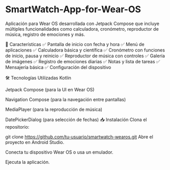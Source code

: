 # SmartWatch-App-for-Wear-OS
Aplicación para Wear OS desarrollada con Jetpack Compose que incluye múltiples funcionalidades como calculadora, cronómetro, reproductor de música, registro de emociones y más.

📌 Características
✅ Pantalla de inicio con fecha y hora
✅ Menú de aplicaciones
✅ Calculadora básica y científica
✅ Cronómetro con funciones de inicio, pausa y reinicio
✅ Reproductor de música con controles
✅ Galería de imágenes
✅ Registro de emociones diarias
✅ Notas y lista de tareas
✅ Mensajería básica
✅ Configuración del dispositivo

🛠 Tecnologías Utilizadas
Kotlin

Jetpack Compose (para la UI en Wear OS)

Navigation Compose (para la navegación entre pantallas)

MediaPlayer (para la reproducción de música)

DatePickerDialog (para selección de fechas)
📥 Instalación
Clona el repositorio:

  git clone https://github.com/tu-usuario/smartwatch-wearos.git
Abre el proyecto en Android Studio.

Conecta tu dispositivo Wear OS o usa un emulador.

Ejecuta la aplicación.
